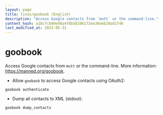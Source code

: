 ```yaml
---
layout: page
title: linux/goobook (English)
description: "Access Google contacts from `mutt` or the command-line."
content_hash: a18cfcb99e98a4f8b58206172ee36deb20ad1f46
last_modified_at: 2023-05-31
---
```

# goobook

Access Google contacts from `mutt` or the command-line.
More information: <https://manned.org/goobook>.

- Allow `goobook` to access Google contacts using OAuth2:

`goobook authenticate`

- Dump all contacts to XML (stdout):

`goobook dump_contacts`
